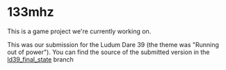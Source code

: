 # 133mhz

This is a game project we're currently working on.

This was our submission for the Ludum Dare 39 (the theme was "Running out of power").
You can find the source of the submitted version in the [ld39_final_state](https://github.com/Ludoratoire/LD39-133mhz/tree/ld39_final_state) branch

